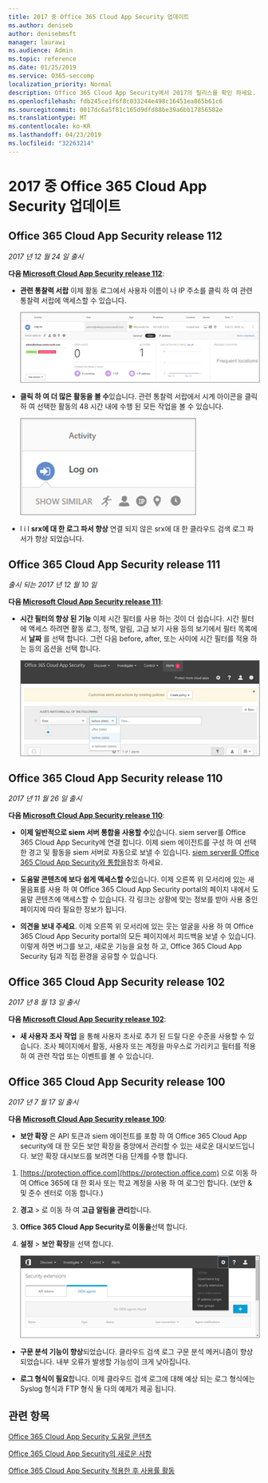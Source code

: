 ```yaml
---
title: 2017 중 Office 365 Cloud App Security 업데이트
ms.author: deniseb
author: denisebmsft
manager: laurawi
ms.audience: Admin
ms.topic: reference
ms.date: 01/25/2019
ms.service: O365-seccomp
localization_priority: Normal
description: Office 365 Cloud App Security에서 2017의 릴리스를 확인 하세요.
ms.openlocfilehash: fdb245ce1f6f8c033244e498c16451ea865b61c6
ms.sourcegitcommit: 0017dc6a5f81c165d9dfd88be39a6bb17856582e
ms.translationtype: MT
ms.contentlocale: ko-KR
ms.lasthandoff: 04/23/2019
ms.locfileid: "32263214"
---
```

# <a name="office-365-cloud-app-security-updates-during-2017"></a>2017 중 Office 365 Cloud App Security 업데이트
    
## <a name="office-365-cloud-app-security-release-112"></a>Office 365 Cloud App Security release 112

*2017 년 12 월 24 일 출시* 
  
**다음 [Microsoft Cloud App Security release 112](https://docs.microsoft.com/cloud-app-security/release-notes#cloud-app-security-release-112)**: 
  
- **관련 통찰력 서랍** 이제 활동 로그에서 사용자 이름이 나 IP 주소를 클릭 하 여 관련 통찰력 서랍에 액세스할 수 있습니다. 
    
    ![사용자 이름 또는 IP 주소를 클릭 하 여 활동 로그에 관련 통찰력 서랍을 표시 합니다.](media/8e32b3fa-8c0c-4c5e-b248-fe7d7e1b516d.png)
  
- **클릭 하 여 더 많은 활동을 볼 수**있습니다. 관련 통찰력 서랍에서 시계 아이콘을 클릭 하 여 선택한 활동의 48 시간 내에 수행 된 모든 작업을 볼 수 있습니다. 
    
    ![관련 insights 서랍에서 시계 아이콘을 클릭 하 여 선택한 활동의 48 시간 내에 수행 된 활동을 볼 수 있습니다.](media/c6c96aa0-98e5-4205-8873-45f8d6fd0843.png)
  
- l i l **srx에 대 한 로그 파서 향상** 연결 되지 않은 srx에 대 한 클라우드 검색 로그 파서가 향상 되었습니다. 
    
## <a name="office-365-cloud-app-security-release-111"></a>Office 365 Cloud App Security release 111

*출시 되는 2017 년 12 월 10 일* 
  
**다음 [Microsoft Cloud App Security release 111](https://docs.microsoft.com/cloud-app-security/release-notes#cloud-app-security-release-111)**: 
  
- **시간 필터의 향상 된 기능** 이제 시간 필터를 사용 하는 것이 더 쉽습니다. 시간 필터에 액세스 하려면 활동 로그, 정책, 알림, 고급 보기 사용 등의 보기에서 필터 목록에서 **날짜** 를 선택 합니다. 그런 다음 before, after, 또는 사이에 시간 필터를 적용 하는 등의 옵션을 선택 합니다. 
    
    ![날짜 필터를 사용 하 여 before, after, or 사이의 정보를 볼 수 있습니다.](media/9dbb2a10-f68f-413b-8b4e-88911152cb92.png)
  
## <a name="office-365-cloud-app-security-release-110"></a>Office 365 Cloud App Security release 110

*2017 년 11 월 26 일 출시* 
  
**다음 [Microsoft Cloud App Security release 110](https://docs.microsoft.com/cloud-app-security/release-notes#cloud-app-security-release-110)**: 
  
- **이제 일반적으로 siem 서버 통합을 사용할 수**있습니다. siem server를 Office 365 Cloud App Security에 연결 합니다. 이제 siem 에이전트를 구성 하 여 선택한 경고 및 활동을 siem 서버로 자동으로 보낼 수 있습니다. [siem server를 Office 365 Cloud App Security와 통합을](integrate-your-siem-server-with-office-365-cas.md)참조 하세요.
    
- **도움말 콘텐츠에 보다 쉽게 액세스할 수**있습니다. 이제 오른쪽 위 모서리에 있는 새 물음표를 사용 하 여 Office 365 Cloud App Security portal의 페이지 내에서 도움말 콘텐츠에 액세스할 수 있습니다. 각 링크는 상황에 맞는 정보를 받아 사용 중인 페이지에 따라 필요한 정보가 됩니다. 
    
- **의견을 보내 주세요**. 이제 오른쪽 위 모서리에 있는 웃는 얼굴을 사용 하 여 Office 365 Cloud App Security portal의 모든 페이지에서 피드백을 보낼 수 있습니다. 이렇게 하면 버그를 보고, 새로운 기능을 요청 하 고, Office 365 Cloud App Security 팀과 직접 환경을 공유할 수 있습니다. 
    
## <a name="office-365-cloud-app-security-release-102"></a>Office 365 Cloud App Security release 102

*2017 년 8 월 13 일 출시* 
  
**다음 [Microsoft Cloud App Security release 102](https://docs.microsoft.com/cloud-app-security/release-notes#cloud-app-security-release-102)**: 
  
- **새 사용자 조사 작업** 을 통해 사용자 조사로 추가 된 드릴 다운 수준을 사용할 수 있습니다. 조사 페이지에서 활동, 사용자 또는 계정을 마우스로 가리키고 필터를 적용 하 여 관련 작업 또는 이벤트를 볼 수 있습니다. 
    
## <a name="office-365-cloud-app-security-release-100"></a>Office 365 Cloud App Security release 100

*2017 년 7 월 17 일 출시* 
  
**다음 [Microsoft Cloud App Security release 100](https://docs.microsoft.com/cloud-app-security/release-notes#cloud-app-security-release-100)**: 
  
- **보안 확장** 은 API 토큰과 siem 에이전트를 포함 하 여 Office 365 Cloud App security에 대 한 모든 보안 확장을 중앙에서 관리할 수 있는 새로운 대시보드입니다. 보안 확장 대시보드를 보려면 다음 단계를 수행 합니다. 
    
1. [https://protection.office.com](https://protection.office.com) 으로 이동 하 여 Office 365에 대 한 회사 또는 학교 계정을 사용 하 여 로그인 합니다. (보안 &amp; 및 준수 센터로 이동 합니다.) 
    
2. **경고** \> 로 이동 하 여 **고급 알림을 관리**합니다.
    
3. **Office 365 Cloud App Security로 이동을**선택 합니다.
  
4. **설정** \> **보안 확장**을 선택 합니다.
    
    ![ASM 포털에서 설정 \> 보안 확장을 선택 합니다.](media/f03d47a1-91ff-41b9-9baf-b514cffe41a8.png)
  
- **구문 분석 기능이 향상**되었습니다. 클라우드 검색 로그 구문 분석 메커니즘이 향상 되었습니다. 내부 오류가 발생할 가능성이 크게 낮아집니다. 
    
- **로그 형식이 필요**합니다. 이제 클라우드 검색 로그에 대해 예상 되는 로그 형식에는 Syslog 형식과 FTP 형식 둘 다의 예제가 제공 됩니다. 
    
## <a name="related-topics"></a>관련 항목

[Office 365 Cloud App Security 도움말 콘텐츠](office-365-cas-help.md)

[Office 365 Cloud App Security의 새로운 사항](new-in-office-365-cas.md)
  
[Office 365 Cloud App Security 적용한 후 사용률 활동](utilization-activities-for-ocas.md)

